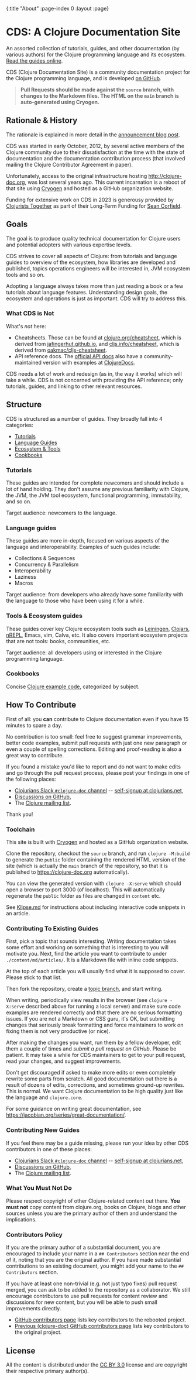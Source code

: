 {:title "About"
 :page-index 0
 :layout :page}

# CDS: A Clojure Documentation Site

An assorted collection of tutorials, guides, and other documentation
(by various authors) for the Clojure programming language and its
ecosystem. [Read the guides online](https://clojure-doc.org).

CDS (Clojure Documentation Site) is a community documentation project for the Clojure programming language, and is developed [on GitHub](https://github.com/clojure-doc/clojure-doc.github.io).

> **Pull Requests should be made against the `source` branch, with changes to the Markdown files. The HTML on the `main` branch is auto-generated using Cryogen.**

## Rationale & History

The rationale is explained in more detail in the [announcement blog post](http://blog.clojurewerkz.org/blog/2012/10/10/announcing-a-new-clojure-documentation-project/).

CDS was started in early October, 2012, by several active members of the Clojure community due to their dissatisfaction at the time
with the state of documentation and the documentation contribution process (that involved mailing the Clojure Contributor Agreement in paper).

Unfortunately, access to the original infrastructure hosting http://clojure-doc.org,
was lost several years ago. This current incarnation is a reboot of that site
using [Cryogen](https://cryogenweb.org/) and hosted as a GitHub organization website.

Funding for extensive work on CDS in 2023 is generousy provided by
[Clojurists Together](https://www.clojuriststogether.org/news/clojurists-together-2023-long-term-funding-announcement/) as part of their Long-Term Funding for [Sean Corfield](https://github.com/seancorfield).

## Goals

The goal is to produce quality technical documentation for Clojure users and potential adopters with various expertise levels.

CDS strives to cover all aspects of Clojure: from tutorials and language guides to overview of the ecosystem, how
libraries are developed and published, topics operations engineers will be interested in, JVM ecosystem tools
and so on.

Adopting a language always takes more than just reading a book or a few tutorials about language features. Understanding
design goals, the ecosystem and operations is just as important. CDS will try to address this.


### What CDS is Not

What's *not* here:

  * Cheatsheets. Those can be found at
    [clojure.org/cheatsheet](https://clojure.org/api/cheatsheet), which is derived from
    [jafingerhut.github.io](https://jafingerhut.github.io/),
    and [cljs.info/cheatsheet](https://cljs.info/cheatsheet/), which is derived from
    [oakmac/cljs-cheatsheet](https://github.com/oakmac/cljs-cheatsheet/).
  * API reference docs. The [official API docs](https://clojure.org/api/api)
    also have a community-maintained version with examples
    at [ClojureDocs](https://clojuredocs.org/).

CDS needs a lot of work and redesign (as in, the way it works) which will take a while.
CDS is not concerned with providing the API reference;
only tutorials, guides, and linking to other relevant resources.


## Structure

CDS is structured as a number of guides. They broadly fall into 4 categories:

  * [Tutorials](/articles/content/#tutorials-and-cookbooks)
  * [Language Guides](/articles/content/#language-guides)
  * [Ecosystem & Tools](/articles/content/#the-clojure-ecosystem)
  * [Cookbooks](/articles/content/#tutorials-and-cookbooks)


### Tutorials

These guides are intended for complete newcomers and should include a lot of hand holding. They don't assume any
previous familiarity with Clojure, the JVM, the JVM tool ecosystem, functional programming, immutability, and so on.

Target audience: newcomers to the language.


### Language guides

These guides are more in-depth, focused on various aspects of the language and interoperability.
Examples of such guides include:

  * Collections & Sequences
  * Concurrency & Parallelism
  * Interoperability
  * Laziness
  * Macros

Target audience: from developers who already have some familiarity with the language to those who have been using it for
a while.


### Tools & Ecosystem guides

These guides cover key Clojure ecosystem tools such as [Leiningen](https://leiningen.org), [Clojars](https://clojars.org),
[nREPL](https://nrepl.org), Emacs, vim, Calva, etc. It also covers important ecosystem projects that are not tools: books,
communities, etc.

Target audience: all developers using or interested in the Clojure programming language.



### Cookbooks

Concise [Clojure example code](/articles/content/#tutorials-and-cookbooks), categorized by subject.



## How To Contribute

First of all: you **can** contribute to Clojure documentation even if you have 15 minutes to spare a day.

No contribution is too small: feel free to suggest grammar improvements, better code examples, submit pull requests with just
one new paragraph or even a couple of spelling corrections. Editing and proof-reading is also a great way to contribute.

If you found a mistake you'd like to report and do not want to make edits and go through the pull request process,
please post your findings in one of the following places:
* [Clojurians Slack `#clojure-doc` channel](https://clojurians.slack.com/archives/C02M6N5C137) -- [self-signup at clojurians.net](http://clojurians.net),
* [Discussions on GitHub](https://github.com/clojure-doc/clojure-doc.github.io/discussions),
* The [Clojure mailing list](https://groups.google.com/group/clojure).

Thank you!


### Toolchain

This site is built with [Cryogen](https://cryogenweb.org/) and hosted as a GitHub organization website.

Clone the repository, checkout the `source` branch, and run `clojure -M:build` to generate the `public` folder
containing the rendered HTML version of the site (which is actually the `main` branch of the repository, so that
it is published to https://clojure-doc.org automatically).

You can view the generated version with `clojure -X:serve` which should open a browser to port 3000 (of localhost).
This will automatically regenerate the `public` folder as files are changed in `content` etc.

See [Klipse.md](Klipse.md) for instructions about including interactive code snippets in an article.

### Contributing To Existing Guides

First, pick a topic that sounds interesting. Writing documentation takes some effort and
working on something that is interesting to you will motivate you. Next, find the article you want
to contribute to under `./content/md/articles/`. It is a Markdown file with inline code snippets.

At the top of each article you will usually find what it is supposed to cover. Please stick
to that list.

Then fork the repository, create a [topic branch](https://git-scm.com/book/en/v2/Git-Branching-Branching-Workflows), and
start writing.

When writing, periodically view results in the browser (see `clojure -X:serve` described above for running a local server) and make
sure code examples are rendered correctly and that there are no serious formatting issues. If you are not a Markdown or CSS guru,
it's OK, but submitting changes that seriously break formatting and force maintainers to work on fixing them is not
very productive (or nice).

After making the changes you want, run them by a fellow developer, edit them a couple
of times and *submit a pull request on GitHub*. Please be patient. It may take a while for
CDS maintainers to get to your pull request, read your changes, and suggest improvements.

Don't get discouraged if asked to make more edits or even completely rewrite some parts from scratch.
All good documentation out there is a result of dozens of edits, corrections, and sometimes ground-up
rewrites. This is normal. We want Clojure documentation to be high quality just like the language and
`clojure.core`.

For some guidance on writing great documentation, see <https://jacobian.org/series/great-documentation/>.



### Contributing New Guides

If you feel there may be a guide missing, please run your idea by other CDS contributors in one of these places:

* [Clojurians Slack `#clojure-doc` channel](https://clojurians.slack.com/archives/C02M6N5C137) -- [self-signup at clojurians.net](http://clojurians.net),
* [Discussions on GitHub](https://github.com/clojure-doc/clojure-doc.github.io/discussions),
* The [Clojure mailing list](https://groups.google.com/group/clojure).


### What You Must Not Do

Please respect copyright of other Clojure-related content out there. **You must not** copy content from clojure.org, books on Clojure, blogs and
other sources unless you are the primary author of them and understand the implications.



### Contributors Policy

If you are the primary author of a substantial document, you are
encouraged to include your name in a `## Contributors` section near the
end of it, noting that you are the original author. If you have made
substantial contributions to an existing document, you might add your
name to the `## Contributors` section.

If you have at least one non-trivial (e.g. not just typo fixes) pull request merged, you can ask
to be added to the repository as a collaborator. We still encourage contributors to use pull requests for content
review and discussions for new content, but you will be able to push small improvements directly.

* [GitHub contributors page](https://github.com/clojure-doc/clojure-doc.github.io/graphs/contributors) lists key contributors to the rebooted project.
* [Previous (clojure-doc) GitHub contributors page](https://github.com/clojuredocs/cds/graphs/contributors) lists key contributors to the original project.


## License

All the content is distributed under the
[CC BY 3.0](https://creativecommons.org/licenses/by/3.0/) license
and are copyright their respective primary author(s).
